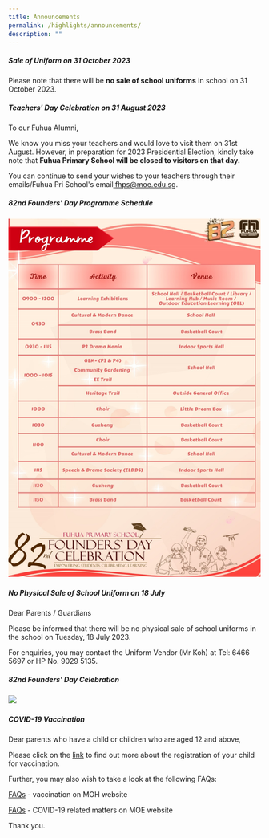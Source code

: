 ```yaml
---
title: Announcements
permalink: /highlights/announcements/
description: ""
---
```

##### **Sale of Uniform on 31 October 2023**
Please note that there will be **no sale of  school uniforms** in school on 31 October 2023.

##### **Teachers' Day Celebration on 31 August 2023**
To our Fuhua Alumni,

We know you miss your teachers and would love to visit them on 31st August. However, in preparation for 2023 Presidential Election, kindly take note that **Fuhua Primary School will be closed to visitors on that day.**

You can continue to send your wishes to your teachers through their emails/Fuhua Pri School's email[ fhps@moe.edu.sg]( fhps@moe.edu.sg).

##### **82nd Founders' Day Programme Schedule**
![](/images/Highlights/Announcements/82nd%20founders'%20day%20schedule%20(21%20july).jpeg)


##### **No Physical Sale of School Uniform on 18 July**
Dear Parents / Guardians

Please be informed that there will be no physical sale of school uniforms in the school on Tuesday, 18 July 2023.

For enquiries, you may contact the Uniform Vendor (Mr Koh) at Tel: 6466 5697 or HP No. 9029 5135.

##### **82nd Founders' Day Celebration**
![](/images/Highlights/Announcements/82%20founders%20day%20invitation%20card%20(version%201)%20copy.jpg)




##### **COVID-19 Vaccination**


Dear parents who have a child or children who are aged 12 and above,

Please click on the&nbsp;[link](https://www.facebook.com/6788957003/posts/10160860961292004/?d=n)&nbsp;to find out more about the registration of your child for vaccination.&nbsp;

Further, you may also wish to take a look at the following FAQs:  

[FAQs](https://www.vaccine.gov.sg/faq?fbclid=IwAR2TXOsoTOxmYXNc9UWHl55BEXN1jnSv0fdf5BnSWc6ahQK5sD_45V2FDWo)&nbsp;\- vaccination on MOH website

[FAQs](https://www.moe.gov.sg/faqs-covid-19-infection?fbclid=IwAR1VomcwmrpC9QxseNGbRgz2d_4SHOncHHkbPLO7ea5_8WtQqOsjuibe-GU)&nbsp;\- COVID-19 related matters on MOE website

  

Thank you.